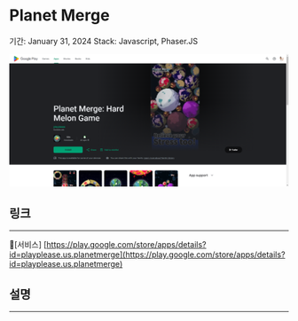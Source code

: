 # Planet Merge

기간: January 31, 2024
Stack: Javascript, Phaser.JS

![image.png](Planet%20Merge%2016ed2fb9a533807eaf7fd19680ad2f90/image.png)

## 링크

---

🔗[서비스] [https://play.google.com/store/apps/details?id=playplease.us.planetmerge](https://play.google.com/store/apps/details?id=playplease.us.planetmerge)

## 설명

---